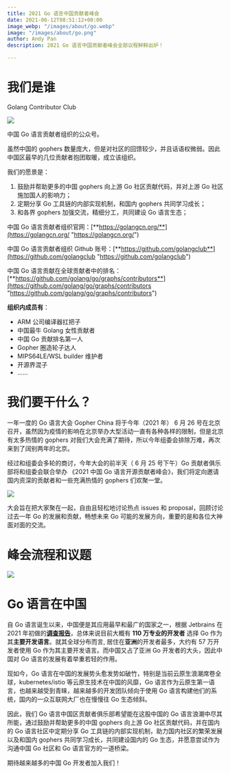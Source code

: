 ```yaml
---
title: 2021 Go 语言中国贡献者峰会
date: 2021-06-12T08:51:12+00:00
image_webp: "/images/about/go.webp"
image: "/images/about/go.png"
author: Andy Pan
description: 2021 Go 语言中国贡献者峰会全部议程鲜鲜出炉！

---
```

# 我们是谁

Golang Contributor Club

![](/images/blog/qrcode_for_gcc.jpg)

中国 Go 语言贡献者组织的公众号。

虽然中国的 gophers 数量庞大，但是对社区的回馈较少，并且话语权微弱。因此中国区最早的几位贡献者抱团取暖，成立该组织。

我们的愿景是：

1. 鼓励并帮助更多的中国 gophers 向上游 Go 社区贡献代码，并对上游 Go 社区施加国人的影响力；
2. 定期分享 Go 工具链的内部实现机制，和国内 gophers 共同学习成长；
3. 和各界 gophers 加强交流，精细分工，共同建设 Go 语言生态；

中国 Go 语言贡献者组织官网：[**https://golangcn.org/**](https://golangcn.org/ "https://golangcn.org/")

中国 Go 语言贡献者组织 Github 账号：[**https://github.com/golangclub**](https://github.com/golangclub "https://github.com/golangclub")

中国 Go 语言贡献在全球贡献者中的排名：[**https://github.com/golang/go/graphs/contributors**](https://github.com/golang/go/graphs/contributors "https://github.com/golang/go/graphs/contributors")

**组织内成员有**：

* ARM 公司编译器扛把子
* 中国最牛 Golang 女性贡献者
* 中国 Go 贡献排名第一人
* Gopher 圈造轮子达人
* MIPS64LE/WSL builder 维护者
* 开源界混子
* ......

# 我们要干什么？

一年一度的 Go 语言大会 Gopher China 将于今年（2021 年） 6 月 26 号在北京召开，虽然因为疫情的影响在北京举办大型活动一直有各种各样的限制，但是北京有太多热情的 gophers 对我们大会充满了期待，所以今年组委会排除万难，再次来到了阔别两年的北京。

经过和组委会多轮的商讨，今年大会的前半天（ 6 月 25 号下午）Go 贡献者俱乐部将和组委会联合举办 《2021 中国 Go 语言开源贡献者峰会》，我们将定向邀请国内资深的贡献者和一些充满热情的 gophers 们欢聚一堂。

![](/images/blog/img_4394.jpeg)

大会旨在把大家聚在一起，自由且轻松地讨论热点 issues 和 proposal，回顾讨论过去一年 Go 的发展和贡献，畅想未来 Go 可能的发展方向，重要的是和各位大神面对面的交流。

# 峰会流程和议题

![](/images/blog/agenda.jpg)

# Go 语言在中国

自 Go 语言诞生以来，中国便是其应用最早和最广的国家之一，根据 Jetbrains 在 2021 年初做的[**调查报告**](https://blog.jetbrains.com/zh-hans/go/2021/02/19/the-state-of-go/)，总体来说目前大概有 **110 万专业的开发者** 选择 Go 作为其**主要开发语言**。就其全球分布而言, 居住在**亚洲**的开发者最多，大约有 57 万开发者使用 Go 作为其主要开发语言。而中国又占了亚洲 Go 开发者的大头，因此中国对 Go 语言的发展有着举重若轻的作用。

现如今，Go 语言在中国的发展势头愈发势如破竹，特别是当前云原生浪潮席卷全球，kubernetes/istio 等云原生技术在中国的风靡，Go 语言作为云原生第一语言，也越来越受到青睐，越来越多的开发团队倾向于使用 Go 语言构建他们的系统，国内的一众互联网大厂也在慢慢往 Go 生态倾斜。

因此，我们 Go 语言中国区贡献者俱乐部希望能在这股中国的 Go 语言浪潮中尽其所能，通过鼓励并帮助更多的中国 gophers 向上游 Go 社区贡献代码，并在国内的 Go 语言社区中定期分享 Go 工具链的内部实现机制，助力国内社区的繁荣发展以及和国内 gophers 共同学习成长，共同建设国内的 Go 生态，并愿意尝试作为沟通中国 Go 社区和 Go 语言官方的一道桥梁。

期待越来越多的中国 Go 开发者加入我们！